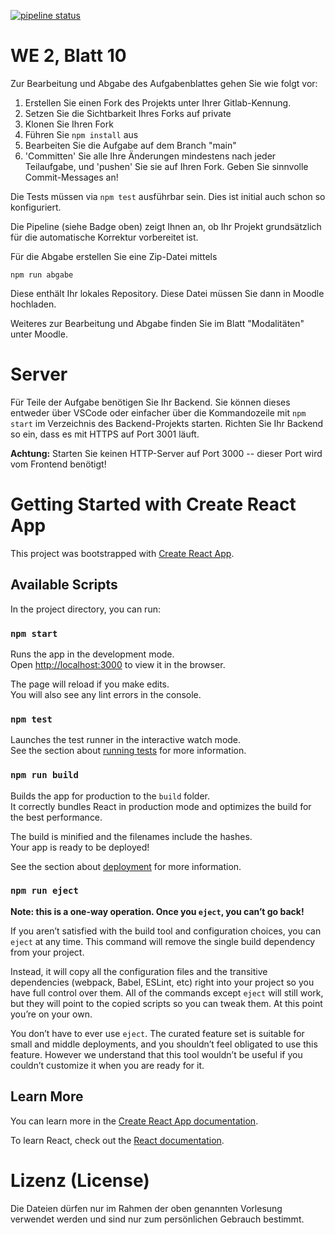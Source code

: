 [![pipeline status](../../../badges/main/pipeline.svg)](../../../-/pipelines/latest)

# WE 2, Blatt 10

Zur Bearbeitung und Abgabe des Aufgabenblattes gehen Sie wie folgt vor:

1. Erstellen Sie einen Fork des Projekts unter Ihrer Gitlab-Kennung.
2. Setzen Sie die Sichtbarkeit Ihres Forks auf private
3. Klonen Sie Ihren Fork
4. Führen Sie `npm install` aus
5. Bearbeiten Sie die Aufgabe auf dem Branch "main"
6. 'Committen' Sie alle Ihre Änderungen mindestens nach jeder Teilaufgabe, und 'pushen' Sie sie auf Ihren Fork. Geben Sie sinnvolle Commit-Messages an!

Die Tests müssen via `npm test` ausführbar sein. Dies ist initial auch schon so konfiguriert.

Die Pipeline (siehe Badge oben) zeigt Ihnen an, ob Ihr Projekt grundsätzlich für die automatische Korrektur vorbereitet ist.

Für die Abgabe erstellen Sie eine Zip-Datei mittels
```
npm run abgabe
```
Diese enthält Ihr lokales Repository. Diese Datei müssen Sie dann in Moodle hochladen.

Weiteres zur Bearbeitung und Abgabe finden Sie im Blatt "Modalitäten" unter Moodle.

# Server

Für Teile der Aufgabe benötigen Sie Ihr Backend. Sie können dieses entweder über VSCode oder einfacher über die Kommandozeile mit `npm start` im Verzeichnis des Backend-Projekts starten. Richten Sie Ihr Backend so ein, dass es mit HTTPS auf Port 3001 läuft.

**Achtung:** Starten Sie keinen HTTP-Server auf Port 3000 -- dieser Port wird vom Frontend benötigt!

# Getting Started with Create React App

This project was bootstrapped with [Create React App](https://github.com/facebook/create-react-app).

## Available Scripts

In the project directory, you can run:

### `npm start`

Runs the app in the development mode.\
Open [http://localhost:3000](http://localhost:3000) to view it in the browser.

The page will reload if you make edits.\
You will also see any lint errors in the console.

### `npm test`

Launches the test runner in the interactive watch mode.\
See the section about [running tests](https://facebook.github.io/create-react-app/docs/running-tests) for more information.

### `npm run build`

Builds the app for production to the `build` folder.\
It correctly bundles React in production mode and optimizes the build for the best performance.

The build is minified and the filenames include the hashes.\
Your app is ready to be deployed!

See the section about [deployment](https://facebook.github.io/create-react-app/docs/deployment) for more information.

### `npm run eject`

**Note: this is a one-way operation. Once you `eject`, you can’t go back!**

If you aren’t satisfied with the build tool and configuration choices, you can `eject` at any time. This command will remove the single build dependency from your project.

Instead, it will copy all the configuration files and the transitive dependencies (webpack, Babel, ESLint, etc) right into your project so you have full control over them. All of the commands except `eject` will still work, but they will point to the copied scripts so you can tweak them. At this point you’re on your own.

You don’t have to ever use `eject`. The curated feature set is suitable for small and middle deployments, and you shouldn’t feel obligated to use this feature. However we understand that this tool wouldn’t be useful if you couldn’t customize it when you are ready for it.

## Learn More

You can learn more in the [Create React App documentation](https://facebook.github.io/create-react-app/docs/getting-started).

To learn React, check out the [React documentation](https://reactjs.org/).


# Lizenz (License)

Die Dateien dürfen nur im Rahmen der oben genannten Vorlesung verwendet werden und sind nur zum persönlichen Gebrauch bestimmt.